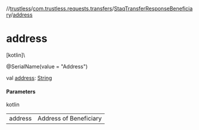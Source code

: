 //[trustless](../../../index.md)/[com.trustless.requests.transfers](../index.md)/[StaqTransferResponseBeneficiary](index.md)/[address](address.md)

# address

[kotlin]\

@SerialName(value = &quot;Address&quot;)

val [address](address.md): [String](https://kotlinlang.org/api/latest/jvm/stdlib/kotlin/-string/index.html)

#### Parameters

kotlin

| | |
|---|---|
| address | Address of Beneficiary |
